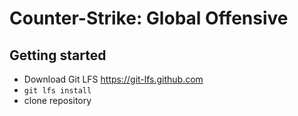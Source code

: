 # Counter-Strike: Global Offensive

## Getting started

- Download Git LFS https://git-lfs.github.com
- `git lfs install`
- clone repository
